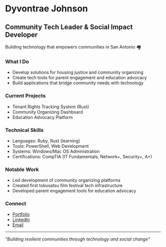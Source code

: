 # Dyvontrae Johnson
## Community Tech Leader & Social Impact Developer

Building technology that empowers communities in San Antonio 🏘️

### What I Do
- Develop solutions for housing justice and community organizing
- Create tech tools for parent engagement and education advocacy
- Build applications that bridge community needs with technology

### Current Projects
- Tenant Rights Tracking System (Rust)
- Community Organizing Dashboard
- Education Advocacy Platform

### Technical Skills
- Languages: Ruby, Rust (learning)
- Tools: PowerShell, Web Development
- Systems: Windows/Mac OS Administration
- Certifications: CompTIA (IT Fundamentals, Network+, Security+, A+)

### Notable Work
- Led development of community organizing platforms
- Created first tokusatsu film festival tech infrastructure
- Developed parent engagement tools for education advocacy

### Connect
- [Portfolio](https://dyvontrae.github.io)
- [LinkedIn](/in/dyvontrae-johnson/)
- [Email](mailto:DYVONTRAE@GMAIL.COM)

---
*"Building resilient communities through technology and social change"*
